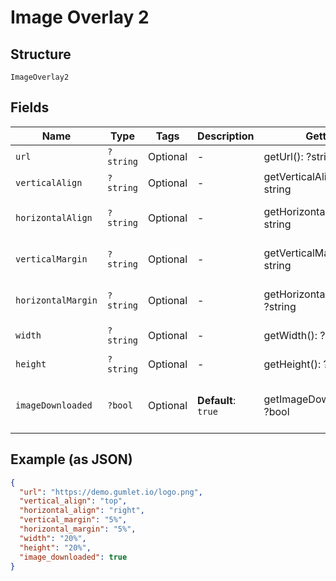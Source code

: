 
# Image Overlay 2

## Structure

`ImageOverlay2`

## Fields

| Name | Type | Tags | Description | Getter | Setter |
|  --- | --- | --- | --- | --- | --- |
| `url` | `?string` | Optional | - | getUrl(): ?string | setUrl(?string url): void |
| `verticalAlign` | `?string` | Optional | - | getVerticalAlign(): ?string | setVerticalAlign(?string verticalAlign): void |
| `horizontalAlign` | `?string` | Optional | - | getHorizontalAlign(): ?string | setHorizontalAlign(?string horizontalAlign): void |
| `verticalMargin` | `?string` | Optional | - | getVerticalMargin(): ?string | setVerticalMargin(?string verticalMargin): void |
| `horizontalMargin` | `?string` | Optional | - | getHorizontalMargin(): ?string | setHorizontalMargin(?string horizontalMargin): void |
| `width` | `?string` | Optional | - | getWidth(): ?string | setWidth(?string width): void |
| `height` | `?string` | Optional | - | getHeight(): ?string | setHeight(?string height): void |
| `imageDownloaded` | `?bool` | Optional | **Default**: `true` | getImageDownloaded(): ?bool | setImageDownloaded(?bool imageDownloaded): void |

## Example (as JSON)

```json
{
  "url": "https://demo.gumlet.io/logo.png",
  "vertical_align": "top",
  "horizontal_align": "right",
  "vertical_margin": "5%",
  "horizontal_margin": "5%",
  "width": "20%",
  "height": "20%",
  "image_downloaded": true
}
```

